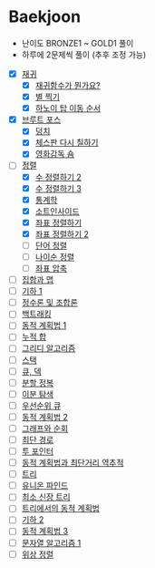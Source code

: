 # Baekjoon

- 난이도 BRONZE1 ~ GOLD1 풀이
- 하루에 2문제씩 풀이 (추후 조정 가능)

- [X] [재귀](https://www.acmicpc.net/step/19)
  - [X] [재귀함수가 뭔가요?](https://www.acmicpc.net/problem/17478)
  - [X] [별 찍기](https://www.acmicpc.net/problem/2447)
  - [X] [하노이 탑 이동 순서](https://www.acmicpc.net/problem/11729)
- [X] [브루트 포스](https://www.acmicpc.net/step/22)
  - [X] [덩치](https://www.acmicpc.net/problem/7568)
  - [X] [체스판 다시 칠하기](https://www.acmicpc.net/problem/1018)
  - [X] [영화감독 숌](https://www.acmicpc.net/problem/1436)
- [ ] [정렬](https://www.acmicpc.net/step/9)
  - [X] [수 정렬하기 2](https://www.acmicpc.net/problem/2751)
  - [X] [수 정렬하기 3](https://www.acmicpc.net/problem/10989)
  - [X] [통계학](https://www.acmicpc.net/problem/2108)
  - [X] [소트인사이드](https://www.acmicpc.net/problem/1427)
  - [X] [좌표 정렬하기](https://www.acmicpc.net/problem/11650)
  - [X] [좌표 정렬하기 2](https://www.acmicpc.net/problem/11651)
  - [ ] [단어 정렬](https://www.acmicpc.net/problem/1181)
  - [ ] [나이순 정렬](https://www.acmicpc.net/problem/10814)
  - [ ] [좌표 압축](https://www.acmicpc.net/problem/18870)
- [ ] [집합과 맵](https://www.acmicpc.net/step/49)
- [ ] [기하 1](https://www.acmicpc.net/step/50)
- [ ] [정수론 및 조합론](https://www.acmicpc.net/step/18)
- [ ] [백트래킹](https://www.acmicpc.net/step/34)
- [ ] [동적 계획법 1](https://www.acmicpc.net/step/16)
- [ ] [누적 합](https://www.acmicpc.net/step/48)
- [ ] [그리디 알고리즘](https://www.acmicpc.net/step/33)
- [ ] [스택](https://www.acmicpc.net/step/11)
- [ ] [큐, 덱](https://www.acmicpc.net/step/12)
- [ ] [분할 정복](https://www.acmicpc.net/step/20)
- [ ] [이분 탐색](https://www.acmicpc.net/step/29)
- [ ] [우선순위 큐](https://www.acmicpc.net/step/13)
- [ ] [동적 계획법 2](https://www.acmicpc.net/step/17)
- [ ] [그래프와 순회](https://www.acmicpc.net/step/24)
- [ ] [최단 경로](https://www.acmicpc.net/step/26)
- [ ] [투 포인터](https://www.acmicpc.net/step/59)
- [ ] [동적 계획법과 최단거리 역추적](https://www.acmicpc.net/step/41)
- [ ] [트리](https://www.acmicpc.net/step/23)
- [ ] [유니온 파인드](https://www.acmicpc.net/step/14)
- [ ] [최소 신장 트리](https://www.acmicpc.net/step/15)
- [ ] [트리에서의 동적 계획법](https://www.acmicpc.net/step/21)
- [ ] [기하 2](https://www.acmicpc.net/step/45)
- [ ] [동적 계획법 3](https://www.acmicpc.net/step/31)
- [ ] [문자열 알고리즘 1](https://www.acmicpc.net/step/27)
- [ ] [위상 정렬](https://www.acmicpc.net/step/25)
